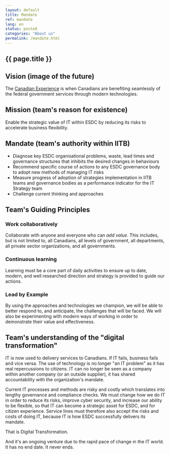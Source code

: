 ```yaml
---
layout: default
title: Mandate
ref: mandate
lang: en
status: posted
categories: "About us"
permalink: /mandate.html
---
```


## {{ page.title }}

## Vision (image of the future)

The [Canadian Experience](https://github.com/sara-sabr/ITStrategy/blob/master/wip-tec/en/human-development-life-cycle.md) is when Canadians are benefiting seamlessly of the federal government services through modern technologies.

## Mission (team's reason for existence)

Enable the strategic value of IT within ESDC by reducing its risks to accelerate business flexibility.

## Mandate (team's authority within IITB)

- Diagnose key ESDC organisational problems, waste, lead times and governance structures that inhibits the desired changes in behaviours
- Recommend specific course of actions to any ESDC governance body to adopt new methods of managing IT risks
- Measure progress of adoption of strategies implementation in IITB teams and governance bodies as a performance indicator for the IT Strategy team
- Challenge current thinking and approaches

## Team's Guiding Principles

### Work collaboratively

Collaborate with anyone and everyone who can _add value_.
This includes, but is not limited to, all Canadians, all levels of government, all departments, all private sector organizations, and all governments.

### Continuous learning

Learning must be a core part of daily activities to ensure up to date, modern, and well researched direction and strategy is provided to guide our actions.

### Lead by Example

By using the approaches and technologies we champion, we will be able to better respond to, and anticipate, the challenges that will be faced.
We will also be experimenting with modern ways of working in order to demonstrate their value and effectiveness.

## Team's understanding of the "digital transformation"

IT is now used to delivery services to Canadians. If IT fails, business fails and vice versa.
The use of technology is no longer "an IT problem" as it has real repercussions to citizens.
IT can no longer be seen as a company within another company (or an outside supplier), it has shared accountability with the organization's mandate.

Current IT processes and methods are risky and costly which translates into lengthy governance and compliance checks.
We must change how we do IT in order to reduce its risks, improve cyber security, and increase our ability to be flexible, so that IT can become a strategic asset for ESDC, and for citizen experience.
Service lines must therefore also accept the risks and costs of doing IT, because IT is how ESDC successfully delivers its mandate.

That is Digital Transformation.

And it's an ongoing venture due to the rapid pace of change in the IT world.
It has no end date.
It never ends.
